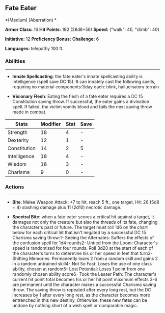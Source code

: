 ## Fate Eater
*(Medium) (Aberration) *

**Armor Class:** 16
**Hit Points:** 182 (28d8+56)
**Speed:** {"walk": 40, "climb": 40}

**Initiative:** 12
**Proficiency Bonus:**
**Challenge:** 6

**Languages:** telepathy 100 ft.

### Abilities
 --- 
- **Innate Spellcasting**: the fate eater's innate spellcasting ability is Intelligence (spell save DC 15). It can innately cast the following spells, requiring no material components:1/day each: blink, hallucinatory terrain

- **Visionary Flesh**: Eating the flesh of a fate eater requires a DC 15 Constitution saving throw. If successful, the eater gains a divination spell. If failed, the victim vomits blood and fails the next saving throw made in combat.



| Stats | Modifier | Stat | Save
| ---- | ---- | ---- | ---- |
| Strength | 18 | 4 | - |
| Dexterity | 12 | 1 | - |
| Constitution | 14 | 2 | 5 |
| Intelligence | 18 | 4 | - |
| Wisdom | 16 | 3 | - |
| Charisma | 9 | 0 | - |

### Actions
 --- 
- **Bite**: Melee Weapon Attack: +7 to hit, reach 5 ft., one target. Hit: 26 (5d8 + 4) slashing damage plus 11 (2d10) necrotic damage.

- **Spectral Bite**: when a fate eater scores a critical hit against a target, it damages not only the creature but also the threads of its fate, changing the character's past or future. The target must roll 1d6 on the chart below for each critical hit that isn't negated by a successful DC 15 Charisma saving throw:1- Seeing the Alternates: Suffers the effects of the confusion spell for 1d4 rounds2- Untied from the Loom: Character's speed is randomized for four rounds. Roll 3d20 at the start of each of the character's turns to determine his or her speed in feet that turn3- Shifting Memories: Permanently loses 2 from a random skill and gains 2 in a random untrained skill4- Not So Fast: Loses the use of one class ability, chosen at random5- Lost Potential: Loses 1 point from one randomly chosen ability score6- Took the Lesser Path: The character's current hit point total becomes his or her hit point maximum effects 3-6 are permanent until the character makes a successful Charisma saving throw. The saving throw is repeated after every long rest, but the DC increases by 1 after every long rest, as the character becomes more entrenched in this new destiny. Otherwise, these new fates can be undone by nothing short of a wish spell or comparable magic.

